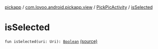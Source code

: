 [pickapp](../../index.md) / [com.lovoo.android.pickapp.view](../index.md) / [PickPicActivity](index.md) / [isSelected](./is-selected.md)

# isSelected

`fun isSelected(uri: Uri): `[`Boolean`](https://kotlinlang.org/api/latest/jvm/stdlib/kotlin/-boolean/index.html) [(source)](https://github.com/lovoo/android-pickpic/blob/master/pickapp/src/main/kotlin/com/lovoo/android/pickapp/view/PickPicActivity.kt#L179)